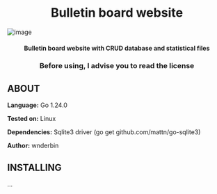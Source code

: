 <h1 align="center"> Bulletin board website </h1>

![image](https://github.com/user-attachments/assets/eed17f44-ff9f-4da7-a8ba-1f4c9c6638be)

<h4 align="center"> Bulletin board website with CRUD database and statistical files  </h4>
<h3 align="center"> Before using, I advise you to read the license </h3>

## ABOUT

**Language:** Go 1.24.0

**Tested on:** Linux

**Dependencies:** Sqlite3 driver (go get github.com/mattn/go-sqlite3)

**Author:** wnderbin

## INSTALLING

...
